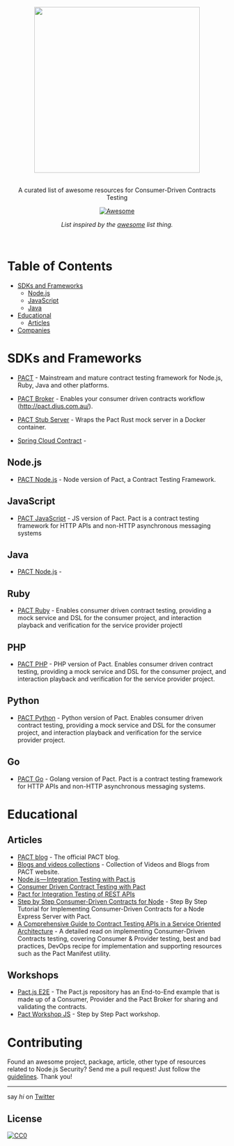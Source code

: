 <br/>
<div align="center">
  <img width="380px" src="https://user-images.githubusercontent.com/316371/47563973-248fea80-d92c-11e8-924f-059622f37a89.png">

</div>
<br/>
<div align="center">

A curated list of awesome resources for Consumer-Driven Contracts Testing

[![Awesome](https://awesome.re/badge.svg)](https://awesome.re)

 *List inspired by the [awesome](https://github.com/sindresorhus/awesome) list thing.*

</div>
<br/>

# Table of Contents

- [SDKs and Frameworks](#projects)
  - [Node.js](#nodejs)
  - [JavaScript](#javascript)
  - [Java](#java)
- [Educational](#educational)
  - [Articles](#articles)
- [Companies](#companies)

# SDKs and Frameworks
- [PACT](https://docs.pact.io) - Mainstream and mature contract testing framework for Node.js, Ruby, Java and other platforms.
- [PACT Broker](https://github.com/pact-foundation/pact_broker) - Enables your consumer driven contracts workflow (http://pact.dius.com.au/).
- [PACT Stub Server](https://github.com/pact-foundation/pact-stub-server) - Wraps the Pact Rust mock server in a Docker container.

- [Spring Cloud Contract](#https://cloud.spring.io/spring-cloud-contract/) - 

## Node.js
- [PACT Node.js](https://github.com/pact-foundation/pact-node) - Node version of Pact, a Contract Testing Framework.

## JavaScript
- [PACT JavaScript](https://github.com/pact-foundation/pact-js) - JS version of Pact. Pact is a contract testing framework for HTTP APIs and non-HTTP asynchronous messaging systems

## Java
- [PACT Node.js](#) - 

## Ruby

- [PACT Ruby](https://github.com/pact-foundation/pact-ruby) - Enables consumer driven contract testing, providing a mock service and DSL for the consumer project, and interaction playback and verification for the service provider projectl

## PHP
- [PACT PHP](https://github.com/pact-foundation/pact-php) - PHP version of Pact. Enables consumer driven contract testing, providing a mock service and DSL for the consumer project, and interaction playback and verification for the service provider project.

## Python
- [PACT Python](https://github.com/pact-foundation/pact-python) - Python version of Pact. Enables consumer driven contract testing, providing a mock service and DSL for the consumer project, and interaction playback and verification for the service provider project.

## Go
- [PACT Go](https://github.com/pact-foundation/pact-go) - Golang version of Pact. Pact is a contract testing framework for HTTP APIs and non-HTTP asynchronous messaging systems.


# Educational

## Articles
- [PACT blog](#http://blog.pact.io) - The official PACT blog.
- [Blogs and videos collections](https://docs.pact.io/blogs_videos_and_articles) - Collection of Videos and Blogs from PACT website.
- [Node.js — Integration Testing with Pact.js](https://itnext.io/node-js-integration-testing-with-pact-js-1a2ea8aa3116)
- [Consumer Driven Contract Testing with Pact](https://blog.risingstack.com/consumer-driven-contract-testing-with-pact/)
- [Pact for Integration Testing of REST APIs](https://wilsonmar.github.io/pact/)
- [Step by Step Consumer-Driven Contracts for Node](https://reflectoring.io/pact-node-provider/) - Step By Step Tutorial for Implementing Consumer-Driven Contracts for a Node Express Server with Pact.
- [A Comprehensive Guide to Contract Testing APIs in a Service Oriented Architecture](https://medium.com/@liran.tal/a-comprehensive-guide-to-contract-testing-apis-in-a-service-oriented-architecture-5695ccf9ac5a) - A detailed read on implementing Consumer-Driven Contracts testing, covering Consumer & Provider testing, best and bad practices, DevOps recipe for implementation and supporting resources such as the Pact Manifest utility.

## Workshops
- [Pact.js E2E](https://github.com/pact-foundation/pact-js/tree/master/examples/e2e) - The Pact.js repository has an End-to-End example that is made up of a Consumer, Provider and the Pact Broker for sharing and validating the contracts.
- [Pact Workshop JS](https://github.com/DiUS/pact-workshop-js) - Step by Step Pact workshop.

# Contributing
Found an awesome project, package, article, other type of resources related to Node.js Security? Send me a pull request!
Just follow the [guidelines](/CONTRIBUTING.md). Thank you!

---
say *hi* on [Twitter](https://twitter.com/liran_tal)

## License
[![CC0](http://mirrors.creativecommons.org/presskit/buttons/88x31/svg/cc-zero.svg)](http://creativecommons.org/publicdomain/zero/1.0/)
